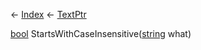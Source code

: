 ← [Index](Api-Index) ← [TextPtr](VRage.Game.ModAPI.Ingame.Utilities.TextPtr)

[bool](System.Boolean) StartsWithCaseInsensitive([string](System.String) what)

